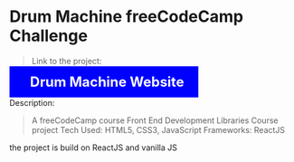 # Drum Machine freeCodeCamp Challenge


> Link to the project:

<a href="https://everlasting12.github.io/Drum-Machine-freeCodeCamp-Challenge/" style="text-decoration:none;background:blue;padding:13px 25px; font-size:1.5rem;font-weight:700;color:#fff"><i class="fas fa-drum" style="color:yellow" ></i> &nbsp; Drum Machine Website</a>


Description:
> A freeCodeCamp course Front End Development Libraries Course project
> Tech Used: HTML5, CSS3, JavaScript 
Frameworks: ReactJS

the project is build on ReactJS and vanilla JS
